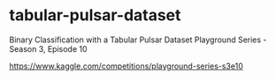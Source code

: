 # tabular-pulsar-dataset
Binary Classification with a Tabular Pulsar Dataset
Playground Series - Season 3, Episode 10

https://www.kaggle.com/competitions/playground-series-s3e10
